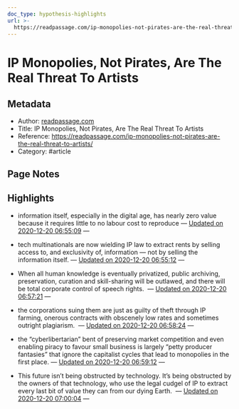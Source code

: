 ```yaml
---
doc_type: hypothesis-highlights
url: >-
  https://readpassage.com/ip-monopolies-not-pirates-are-the-real-threat-to-artists/
---
```

# IP Monopolies, Not Pirates, Are The Real Threat To Artists

## Metadata
- Author: [readpassage.com]()
- Title: IP Monopolies, Not Pirates, Are The Real Threat To Artists
- Reference: https://readpassage.com/ip-monopolies-not-pirates-are-the-real-threat-to-artists/
- Category: #article

## Page Notes


## Highlights
- information itself, especially in the digital age, has nearly zero value because it requires little to no labour cost to reproduce — [Updated on 2020-12-20 06:55:09](https://hyp.is/3NA3mEJEEeuFGgfrM9bskA/readpassage.com/ip-monopolies-not-pirates-are-the-real-threat-to-artists/)  — 

- tech multinationals are now wielding IP law to extract rents by selling access to, and exclusivity of, information — not by selling the information itself. — [Updated on 2020-12-20 06:55:12](https://hyp.is/3tm0EEJEEeusRGPJij0GDw/readpassage.com/ip-monopolies-not-pirates-are-the-real-threat-to-artists/)  — 

- When all human knowledge is eventually privatized, public archiving, preservation, curation and skill-sharing will be outlawed, and there will be total corporate control of speech rights.  — [Updated on 2020-12-20 06:57:21](https://hyp.is/K6dURkJFEeuvpyM75HVatw/readpassage.com/ip-monopolies-not-pirates-are-the-real-threat-to-artists/)  — 

- the corporations suing them are just as guilty of theft through IP farming, onerous contracts with obscenely low rates and sometimes outright plagiarism.  — [Updated on 2020-12-20 06:58:24](https://hyp.is/UN8kUEJFEeuwaM9inG13pw/readpassage.com/ip-monopolies-not-pirates-are-the-real-threat-to-artists/)  — 

- the “cyberlibertarian” bent of preserving market competition and even enabling piracy to favour small business is largely “petty producer fantasies” that ignore the capitalist cycles that lead to monopolies in the first place. — [Updated on 2020-12-20 06:59:12](https://hyp.is/bfZqOkJFEeucBqNOCrkVkQ/readpassage.com/ip-monopolies-not-pirates-are-the-real-threat-to-artists/)  — 

- This future isn’t being obstructed by technology. It’s being obstructed by the owners of that technology, who use the legal cudgel of IP to extract every last bit of value they can from our dying Earth.  — [Updated on 2020-12-20 07:00:04](https://hyp.is/jG0c3kJFEeuFGx-bPyRoZQ/readpassage.com/ip-monopolies-not-pirates-are-the-real-threat-to-artists/)  — 

